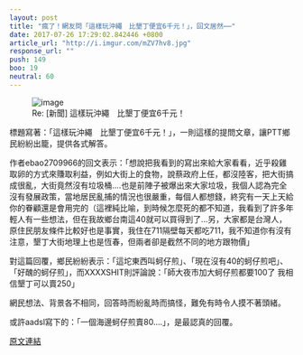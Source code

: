 ```yaml
---
layout: post
title: "瘋了！網友問「這樣玩沖繩　比墾丁便宜6千元！」，回文居然⋯⋯"
date: 2017-07-26 17:29:02.842446 +0800
article_url: "http://i.imgur.com/mZV7hv8.jpg"
response_url: ""
push: 149
boo: 19
neutral: 60
---
```


<figure>
<img src="http://i.imgur.com/mZV7hv8.jpg" alt="image">
<figcaption>
Re: [新聞] 這樣玩沖繩　比墾丁便宜6千元！
</figcaption>
</figure>

標題寫著：「這樣玩沖繩　比墾丁便宜6千元！」，一則這樣的提問文章，讓PTT鄉民紛紛出籠，提供各式解答。

作者ebao2709966的回文表示：「想說把我看到的寫出來給大家看看，近乎殺雞取卵的方式來賺取利益，例如大街上的食物，說蔡政府上任，都沒陸客，把大街搞成很亂，大街竟然沒有垃圾桶....也是前陣子被爆出來大家垃圾，我個人認為完全沒有發展政策，當地居民亂捕的情況也很嚴重，每個人都想錢，終究有一天上天給你的眷顧還是會用完的（這裡純比喻，到時候怎麼死的都不知道，我看到了許多年輕人有一些想法，但在我故鄉台南這40就可以買得到了...另，大家都是台灣人，原住民朋友條件比較好也是事實，我住在711隔壁每天都吃711，我不知道你有沒有注意，墾丁大街地理上也是恆春，但兩者卻是截然不同的地方跟物價」

對這篇回覆，鄉民紛紛表示：「這坨東西叫蚵仔煎」、「現在沒有40的蚵仔煎吧」、「好醜的蚵仔煎」，而XXXXSHIT則評論說：「師大夜市加大蚵仔煎都要100了 我相信墾丁可以賣250」

網民想法、背景各不相同，回答時而紛亂時而搞怪，難免有時令人摸不著頭緒。

或許aadsl寫下的：「一個海邊蚵仔煎賣80....」，是最認真的回覆。

<a href = "https://www.ptt.cc/bbs/Gossiping/M.1501049105.A.E9D.html">原文連結</a>

